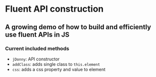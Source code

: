 # Fluent API construction

## A growing demo of how to build and efficiently use fluent APIs in JS

### Current included methods

*   `jDonny`: API constructor
*   `addClass`: adds single class to `this.element`
*   `css`: adds a css property and value to element
